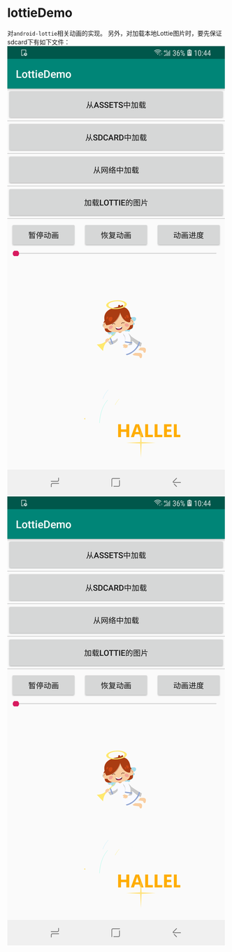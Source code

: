 # lottieDemo

对`android-lottie`相关动画的实现。
另外，对加载本地Lottie图片时，要先保证sdcard下有如下文件：
![img_0.png](https://raw.githubusercontent.com/thh0613/lottieDemo/master/snapShot.png)
![snapshot.png](https://raw.githubusercontent.com/thh0613/lottieDemo/master/snapShot.png)

